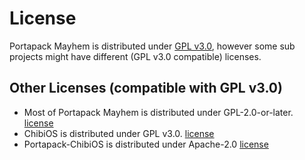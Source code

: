 # License 
Portapack Mayhem is distributed under [GPL v3.0](LICENSE), however some sub projects might have different (GPL v3.0 compatible) licenses.

## Other Licenses (compatible with GPL v3.0)
- Most of Portapack Mayhem is distributed under GPL-2.0-or-later. [license](LICENSE.GPL-2.0-or-later)
- ChibiOS is distributed under GPL v3.0. [license](/firmware/chibios/license.txt)
- Portapack-ChibiOS is distributed under Apache-2.0 [license](http://www.apache.org/licenses/LICENSE-2.0)
